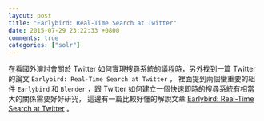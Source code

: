 ```yaml
---
layout: post
title: "Earlybird: Real-Time Search at Twitter"
date: 2015-07-29 23:22:33 +0800
comments: true
categories: ["solr"]
---
```


<!-- more -->

在看國外演討會關於 Twitter 如何實現搜尋系統的議程時，另外找到一篇 Twitter 的論文 `Earlybird: Real-Time Search at Twitter` ，
裡面提到兩個蠻重要的組件 `Earlybird` 和 `Blender` ，跟 Twitter 如何建立一個快速即時的搜尋系統有相當大的關係需要好好研究，
這邊有一篇比較好懂的解說文章 [Earlybird: Real-Time Search at Twitter] 。


[Earlybird: Real-Time Search at Twitter]:https://stephenholiday.com/notes/earlybird/
